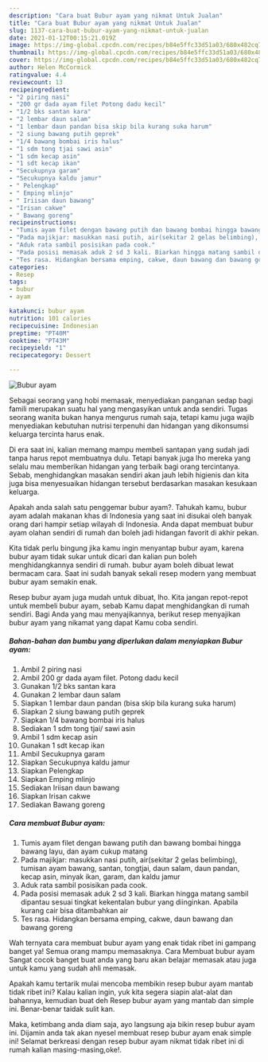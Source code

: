 ```yaml
---
description: "Cara buat Bubur ayam yang nikmat Untuk Jualan"
title: "Cara buat Bubur ayam yang nikmat Untuk Jualan"
slug: 1137-cara-buat-bubur-ayam-yang-nikmat-untuk-jualan
date: 2021-01-12T00:15:21.019Z
image: https://img-global.cpcdn.com/recipes/b84e5ffc33d51a03/680x482cq70/bubur-ayam-foto-resep-utama.jpg
thumbnail: https://img-global.cpcdn.com/recipes/b84e5ffc33d51a03/680x482cq70/bubur-ayam-foto-resep-utama.jpg
cover: https://img-global.cpcdn.com/recipes/b84e5ffc33d51a03/680x482cq70/bubur-ayam-foto-resep-utama.jpg
author: Helen McCormick
ratingvalue: 4.4
reviewcount: 13
recipeingredient:
- "2 piring nasi"
- "200 gr dada ayam filet Potong dadu kecil"
- "1/2 bks santan kara"
- "2 lembar daun salam"
- "1 lembar daun pandan bisa skip bila kurang suka harum"
- "2 siung bawang putih geprek"
- "1/4 bawang bombai iris halus"
- "1 sdm tong tjai sawi asin"
- "1 sdm kecap asin"
- "1 sdt kecap ikan"
- "Secukupnya garam"
- "Secukupnya kaldu jamur"
- " Pelengkap"
- " Emping mlinjo"
- " Iriisan daun bawang"
- "Irisan cakwe"
- " Bawang goreng"
recipeinstructions:
- "Tumis ayam filet dengan bawang putih dan bawang bombai hingga bawang layu, dan ayam cukup matang"
- "Pada majikjar: masukkan nasi putih, air(sekitar 2 gelas belimbing), tumisan ayam bawang, santan, tongtjai, daun salam, daun pandan, kecap asin, minyak ikan, garam, dan kaldu jamur"
- "Aduk rata sambil posisikan pada cook."
- "Pada posisi memasak aduk 2 sd 3 kali. Biarkan hingga matang sambil dipantau sesuai tingkat kekentalan bubur yang diinginkan. Apabila kurang cair bisa ditambahkan air"
- "Tes rasa. Hidangkan bersama emping, cakwe, daun bawang dan bawang goreng"
categories:
- Resep
tags:
- bubur
- ayam

katakunci: bubur ayam 
nutrition: 101 calories
recipecuisine: Indonesian
preptime: "PT40M"
cooktime: "PT43M"
recipeyield: "1"
recipecategory: Dessert

---
```



![Bubur ayam](https://img-global.cpcdn.com/recipes/b84e5ffc33d51a03/680x482cq70/bubur-ayam-foto-resep-utama.jpg)

Sebagai seorang yang hobi memasak, menyediakan panganan sedap bagi famili merupakan suatu hal yang mengasyikan untuk anda sendiri. Tugas seorang  wanita bukan hanya mengurus rumah saja, tetapi kamu juga wajib menyediakan kebutuhan nutrisi terpenuhi dan hidangan yang dikonsumsi keluarga tercinta harus enak.

Di era  saat ini, kalian memang mampu membeli santapan yang sudah jadi tanpa harus repot membuatnya dulu. Tetapi banyak juga lho mereka yang selalu mau memberikan hidangan yang terbaik bagi orang tercintanya. Sebab, menghidangkan masakan sendiri akan jauh lebih higienis dan kita juga bisa menyesuaikan hidangan tersebut berdasarkan masakan kesukaan keluarga. 



Apakah anda salah satu penggemar bubur ayam?. Tahukah kamu, bubur ayam adalah makanan khas di Indonesia yang saat ini disukai oleh banyak orang dari hampir setiap wilayah di Indonesia. Anda dapat membuat bubur ayam olahan sendiri di rumah dan boleh jadi hidangan favorit di akhir pekan.

Kita tidak perlu bingung jika kamu ingin menyantap bubur ayam, karena bubur ayam tidak sukar untuk dicari dan kalian pun boleh menghidangkannya sendiri di rumah. bubur ayam boleh dibuat lewat bermacam cara. Saat ini sudah banyak sekali resep modern yang membuat bubur ayam semakin enak.

Resep bubur ayam juga mudah untuk dibuat, lho. Kita jangan repot-repot untuk membeli bubur ayam, sebab Kamu dapat menghidangkan di rumah sendiri. Bagi Anda yang mau menyajikannya, berikut resep menyajikan bubur ayam yang nikamat yang dapat Kamu coba sendiri.

<!--inarticleads1-->

##### Bahan-bahan dan bumbu yang diperlukan dalam menyiapkan Bubur ayam:

1. Ambil 2 piring nasi
1. Ambil 200 gr dada ayam filet. Potong dadu kecil
1. Gunakan 1/2 bks santan kara
1. Gunakan 2 lembar daun salam
1. Siapkan 1 lembar daun pandan (bisa skip bila kurang suka harum)
1. Siapkan 2 siung bawang putih geprek
1. Siapkan 1/4 bawang bombai iris halus
1. Sediakan 1 sdm tong tjai/ sawi asin
1. Ambil 1 sdm kecap asin
1. Gunakan 1 sdt kecap ikan
1. Ambil Secukupnya garam
1. Siapkan Secukupnya kaldu jamur
1. Siapkan  Pelengkap
1. Siapkan  Emping mlinjo
1. Sediakan  Iriisan daun bawang
1. Siapkan Irisan cakwe
1. Sediakan  Bawang goreng




<!--inarticleads2-->

##### Cara membuat Bubur ayam:

1. Tumis ayam filet dengan bawang putih dan bawang bombai hingga bawang layu, dan ayam cukup matang
1. Pada majikjar: masukkan nasi putih, air(sekitar 2 gelas belimbing), tumisan ayam bawang, santan, tongtjai, daun salam, daun pandan, kecap asin, minyak ikan, garam, dan kaldu jamur
1. Aduk rata sambil posisikan pada cook.
1. Pada posisi memasak aduk 2 sd 3 kali. Biarkan hingga matang sambil dipantau sesuai tingkat kekentalan bubur yang diinginkan. Apabila kurang cair bisa ditambahkan air
1. Tes rasa. Hidangkan bersama emping, cakwe, daun bawang dan bawang goreng




Wah ternyata cara membuat bubur ayam yang enak tidak ribet ini gampang banget ya! Semua orang mampu memasaknya. Cara Membuat bubur ayam Sangat cocok banget buat anda yang baru akan belajar memasak atau juga untuk kamu yang sudah ahli memasak.

Apakah kamu tertarik mulai mencoba membikin resep bubur ayam mantab tidak ribet ini? Kalau kalian ingin, yuk kita segera siapin alat-alat dan bahannya, kemudian buat deh Resep bubur ayam yang mantab dan simple ini. Benar-benar taidak sulit kan. 

Maka, ketimbang anda diam saja, ayo langsung aja bikin resep bubur ayam ini. Dijamin anda tak akan nyesel membuat resep bubur ayam enak simple ini! Selamat berkreasi dengan resep bubur ayam nikmat tidak ribet ini di rumah kalian masing-masing,oke!.

